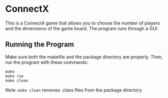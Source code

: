 # ConnectX

This is a Connect4 game that allows you to choose the number of players and the dimensions of the game board. The program runs through a GUI. 

## Running the Program
Make sure both the makefile and the package directory are properly. Then, run the program with these commands:
```
make
make run
make clean
```
Note: `make clean` removes .class files from the package directory
